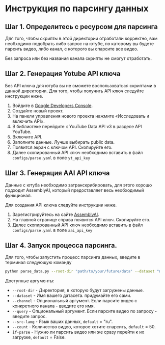 # Инструкция по парсингу данных

## Шаг 1. Определитесь с ресурсом для парсинга

Для того, чтобы скрипты в этой директории отработали корректно, вам необходимо подобрать либо запрос на ютубе, по каторому вы будете парсить видео, либо канал, с которого вы спарсите все видео. 

Без запроса или без названия канала скрипты не смогут отработать.

## Шаг 2. Генерация Yotube API ключа

Без API ключа для ютуба вы не сможете воспользоваться скриптами в данной директории.
Для того, чтобы получить API ключ следуйте инструкции ниже.

1. Войдите в [Google Developers Console](https://console.cloud.google.com/cloud-resource-manager).
2. Создайте новый проект.
3. На панели управления нового проекта нажмите «Исследовать и включить API».
4. В библиотеке перейдите к YouTube Data API v3 в разделе API YouTube.
5. Включите API.
6. Заполните данные. Лучше выбирать public data.
7. Появится экран с ключом API. Скопируйте его.
8. Далее скопированный API ключ необходимо вставить в файл `configs/parse.yaml` в поле `yt_api_key`

## Шаг 3. Генерация AAI API ключа

Данные с ютуба необходимо затранскрибировать, для этого хорошо подходит AssemblyAI, который предоставляет весь необходимый функционал. 

Для создания API ключа следуйте инструкции ниже.

1. Зарегистрируйтесь на сайте [AssemblyAI](https://www.assemblyai.com/).
2. На главной странице справа появится API ключ. Скопируйте его.
3. Далее скопированный API ключ необходимо вставить в файл `configs/parse.yaml` в поле `aai_api_key`


## Шаг 4. Запуск процесса парсинга.

Для того, чтобы запустить процесс парсинга данных, введите в терминал следующую команду
```bash
python parse_data.py --root-dir "path/to/your/future/data" --dataset "name of your dataset" --channel "channel name" --src-lang "your source language" --if-parse True
```
Доступные аргументы:
- ``--root-dir`` - Директория, в которую будут загружены данные.
- ``--dataset`` - Имя вашего датасета. придумайте его сами.
- ``--channel`` - Опциональный аргумент. Если парсите видео с конкретного канала - введите его имя.
- ``--query``  - Опциональный аргумент. Если парсите видео по запросу - введите запрос.
- ``--src-lang`` - Язык ваших данных, `default` = "ru".
- ``--count`` - Количество видео, которое хотите спарсить, `default` = 50.
- ``if-parse`` - Нужно ли парсить видео или же сразу перейти к их загрузке, `default` = False.
